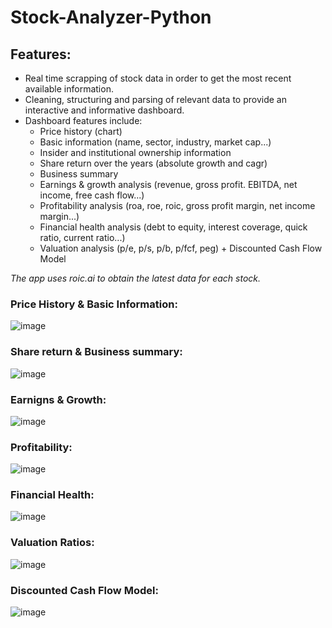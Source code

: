 # Stock-Analyzer-Python

## Features:
- Real time scrapping of stock data in order to get the most recent available information.
- Cleaning, structuring and parsing of relevant data to provide an interactive and informative dashboard.
- Dashboard features include:
  - Price history (chart)
  - Basic information (name, sector, industry, market cap...)
  - Insider and institutional ownership information
  - Share return over the years (absolute growth and cagr)
  - Business summary
  - Earnings & growth analysis (revenue, gross profit. EBITDA, net income, free cash flow...)
  - Profitability analysis (roa, roe, roic, gross profit margin, net income margin...)
  - Financial health analysis (debt to equity, interest coverage, quick ratio, current ratio...)
  - Valuation analysis (p/e, p/s, p/b, p/fcf, peg) + Discounted Cash Flow Model

*The app uses roic.ai to obtain the latest data for each stock.*



### Price History & Basic Information:
![image](https://user-images.githubusercontent.com/41435417/163712793-cabfa412-725a-4c56-aaa1-7a4b7ba0da36.png)


### Share return & Business summary:
![image](https://user-images.githubusercontent.com/41435417/163712817-bfa5edd9-51de-4be5-a832-1ab67af77bf5.png)

### Earnigns & Growth:
![image](https://user-images.githubusercontent.com/41435417/163712844-9aa45b7b-2ea8-44a8-9685-ef652ac9f98c.png)

### Profitability:
![image](https://user-images.githubusercontent.com/41435417/163712855-daa33dc7-f20e-429c-b468-004a64733f60.png)

### Financial Health:
![image](https://user-images.githubusercontent.com/41435417/163712863-433e7757-9457-455b-bfb5-f71a7cb5d790.png)

### Valuation Ratios:
![image](https://user-images.githubusercontent.com/41435417/163712884-ef932013-73ce-45f2-ad42-9fd49efeee51.png)

### Discounted Cash Flow Model:
![image](https://user-images.githubusercontent.com/41435417/163712921-5abad9ec-55b0-4912-9933-b6234b309b74.png)

